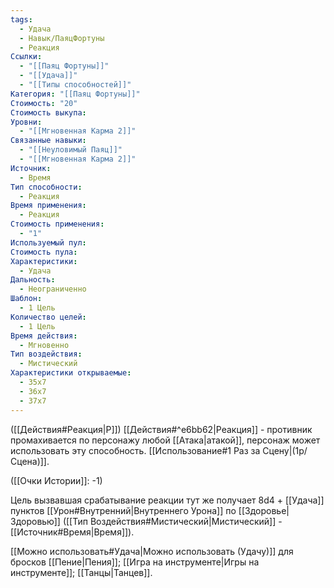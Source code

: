 ```yaml
---
tags:
  - Удача
  - Навык/ПаяцФортуны
  - Реакция
Ссылки:
  - "[[Паяц Фортуны]]"
  - "[[Удача]]"
  - "[[Типы способностей]]"
Категория: "[[Паяц Фортуны]]"
Стоимость: "20"
Стоимость выкупа: 
Уровни:
  - "[[Мгновенная Карма 2]]"
Связанные навыки:
  - "[[Неуловимый Паяц]]"
  - "[[Мгновенная Карма 2]]"
Источник:
  - Время
Тип способности:
  - Реакция
Время применения:
  - Реакция
Стоимость применения:
  - "1"
Используемый пул: 
Стоимость пула: 
Характеристики:
  - Удача
Дальность:
  - Неограниченно
Шаблон:
  - 1 Цель
Количество целей:
  - 1 Цель
Время действия:
  - Мгновенно
Тип воздействия:
  - Мистический
Характеристики открываемые:
  - 35x7
  - 36x7
  - 37x7
---
```

([[Действия#Реакция|Р]]) [[Действия#^e6bb62|Реакция]] - противник промахивается по персонажу любой [[Атака|атакой]], персонаж может использовать эту способность. [[Использование#1 Раз за Сцену|(1р/Сцена)]].

([[Очки Истории]]: -1)

Цель вызвавшая срабатывание реакции тут же получает 8d4 + [[Удача]] пунктов [[Урон#Внутренний|Внутреннего Урона]] по [[Здоровье|Здоровью]] ([[Тип Воздействия#Мистический|Мистический]] - [[Источник#Время|Время]]).

[[Можно использовать#Удача|Можно использовать (Удачу)]] для бросков [[Пение|Пения]];  [[Игра на инструменте|Игры на инструменте]]; [[Танцы|Танцев]].